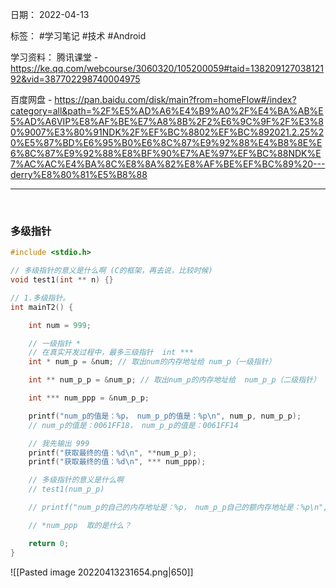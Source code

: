 日期： 2022-04-13

标签： #学习笔记 #技术 #Android 

学习资料： 
腾讯课堂 - https://ke.qq.com/webcourse/3060320/105200059#taid=13820912703812192&vid=387702298740004975

百度网盘 - https://pan.baidu.com/disk/main?from=homeFlow#/index?category=all&path=%2F%E5%AD%A6%E4%B9%A0%2F%E4%BA%AB%E5%AD%A6VIP%E8%AF%BE%E7%A8%8B%2F2%E6%9C%9F%2F%E3%80%9007%E3%80%91NDK%2F%EF%BC%8802%EF%BC%892021.2.25%20%E5%87%BD%E6%95%B0%E6%8C%87%E9%92%88%E4%B8%8E%E6%8C%87%E9%92%88%E8%BF%90%E7%AE%97%EF%BC%88NDK%E7%AC%AC%E4%BA%8C%E8%8A%82%E8%AF%BE%EF%BC%89%20---derry%E8%80%81%E5%B8%88

---
<br>

### 多级指针
```c
#include <stdio.h>

// 多级指针的意义是什么啊 (C的框架，再去说，比较时候)
void test1(int ** n) {}

// 1.多级指针。
int mainT2() {

    int num = 999;

    // 一级指针 *
    // 在真实开发过程中，最多三级指针  int ***
    int * num_p = &num; // 取出num的内存地址给 num_p（一级指针）

    int ** num_p_p = &num_p; // 取出num_p的内存地址给  num_p_p（二级指针）

    int *** num_ppp = &num_p_p;

    printf("num_p的值是：%p， num_p_p的值是：%p\n", num_p, num_p_p);
    // num_p的值是：0061FF18， num_p_p的值是：0061FF14

    // 我先输出 999
    printf("获取最终的值：%d\n", **num_p_p);
    printf("获取最终的值：%d\n", *** num_ppp);

    // 多级指针的意义是什么啊
    // test1(num_p_p)

    // printf("num_p的自己的内存地址是：%p， num_p_p自己的额内存地址是：%p\n", &num_p, &num_p_p);

    // *num_ppp  取的是什么？

    return 0;
}
```

![[Pasted image 20220413231654.png|650]]
